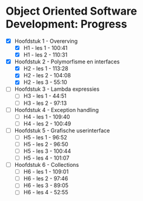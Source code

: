 # Object Oriented Software Development: Progress


- [x] Hoofdstuk 1 - Overerving
    - [x] H1 - les 1 - 100:41
    - [x] H1 - les 2 - 110:31
- [x] Hoofdstuk 2 - Polymorfisme en interfaces
    - [x] H2 - les 1 - 113:28
    - [x] H2 - les 2 - 104:08
    - [x] H2 - les 3 - 55:10
- [ ] Hoofdstuk 3 - Lambda expressies
    - [ ] H3 - les 1 - 44:51
    - [ ] H3 - les 2 - 97:13
- [ ] Hoofdstuk 4 - Exception handling
    - [ ] H4 - les 1 - 109:40
    - [ ] H4 - les 2 - 100:49
- [ ] Hoofdstuk 5 - Grafische userinterface
    - [ ] H5 - les 1 - 96:52
    - [ ] H5 - les 2 - 96:50
    - [ ] H5 - les 3 - 100:44
    - [ ] H5 - les 4 - 101:07
- [ ] Hoofdstuk 6 - Collections
    - [ ] H6 - les 1 - 109:01
    - [ ] H6 - les 2 - 97:46
    - [ ] H6 - les 3 - 89:05
    - [ ] H6 - les 4 - 52:55